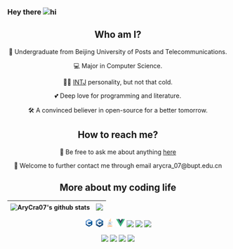### Hey there <img src="https://user-images.githubusercontent.com/1303154/88677602-1635ba80-d120-11ea-84d8-d263ba5fc3c0.gif" width="24px" alt="hi"> 
<!-- ![](https://visitor-badge.glitch.me/badge?page_id=AryCra07.AryCra07) -->
<h2 align=center>Who am I?</h2>
<p align=center>
🏫 Undergraduate from Beijing University of Posts and Telecommunications.
</p>
<p align=center>
💻 Major in Computer Science.
</p>
<p align=center>
 👨‍🔬 <a href="https://www.16personalities.com/intj-personality">INTJ</a> personality, but not that cold.
</p>
<p align=center>
💕 Deep love for programming and literature.
</p>
<p align=center>
🛠️ A convinced believer in open-source for a better tomorrow.
 </p>

<h2 align=center>How to reach me?</h2>
<p align=center>
 💬 Be free to ask me about anything <a href="https://github.com/AryCra07/AryCra07/issues">here</a>
</p>
<p align=center>
👬 Welcome to further contact me through email arycra_07@bupt.edu.cn
</p>

<h2 align=center>More about my coding life</h2>

|<img width=500px align="center" src="https://github-readme-stats.vercel.app/api?username=AryCra07&show_icons=true&include_all_commits=true&theme=tokyonight&bg_color=white&hide_border=true" alt="AryCra07's github stats" /> |<img width=500px align="center" src="https://github-readme-stats.vercel.app/api/top-langs/?username=AryCra07&layout=compact&theme=tokyonight&hide_border=true&bg_color=white" />|
| ------------- | ------------- |

<p align=center>
<code><img height="20" src="https://raw.githubusercontent.com/github/explore/80688e429a7d4ef2fca1e82350fe8e3517d3494d/topics/c/c.png"></code>
<code><img height="20" src="https://raw.githubusercontent.com/github/explore/80688e429a7d4ef2fca1e82350fe8e3517d3494d/topics/cpp/cpp.png"></code>
<code><img height="20" src="https://raw.githubusercontent.com/github/explore/5c058a388828bb5fde0bcafd4bc867b5bb3f26f3/topics/java/java.png"></code>
<code><img height="20" src="https://raw.githubusercontent.com/github/explore/5c058a388828bb5fde0bcafd4bc867b5bb3f26f3/topics/vue/vue.png"></code>
<code><img height="20" src="https://github.com/AryCra07/AryCra07/blob/main/img/CLion.jpg"></code>  
<code><img height="20" src="https://github.com/AryCra07/AryCra07/blob/main/img/IntelliJ.jpg"></code>
<code><img height="20" src="https://github.com/AryCra07/AryCra07/blob/main/img/VSC.png"></code>
</p>

<p align="center">
    <img src="https://badges.pufler.dev/visits/AryCra07/AryCra07?style=flat-square&color=black&logo=github">
    <img src="https://badges.pufler.dev/years/AryCra07?style=flat-square&color=black&logo=github">
    <img src="https://badges.pufler.dev/repos/AryCra07?style=flat-square&color=black&logo=github">
    <img src="https://badges.pufler.dev/commits/monthly/AryCra07?style=flat-square&color=black&logo=github">
</p>


<!-- [![Top Langs](https://github-readme-stats.vercel.app/api/top-langs/?username=AryCra07&layout=compact)](https://github.com/anuraghazra/github-readme-stats) -->
<!-- <img src="https://img.shields.io/badge/python-2.9-orange"> -->
<!-- ![AryCra_07's Github Stats](https://github-readme-stats.vercel.app/api?username=AryCra07&theme=swift&show_icons=true) -->
<!-- &bg_color=161320&text_color=D9E0EE&icon_color=DDB6F2&title_color=96CDFB -->

